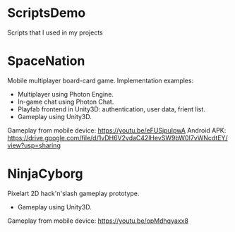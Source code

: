 # ScriptsDemo
Scripts that I used in my projects

# SpaceNation

Mobile multiplayer board-card game.
Implementation examples:
- Multiplayer using Photon Engine.
- In-game chat using Photon Chat.
- Playfab frontend in Unity3D: authentication, user data, frient list.
- Gameplay using Unity3D.

Gameplay from mobile device: https://youtu.be/eFUSjpuIpwA
Android APK: https://drive.google.com/file/d/1vDH6V2vdaC42lHevSW9bW0I7vWNcdtEY/view?usp=sharing

# NinjaCyborg
Pixelart 2D hack'n'slash gameplay prototype.
- Gameplay using Unity3D.

Gameplay from mobile device: https://youtu.be/opMdhqyaxx8
